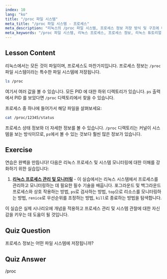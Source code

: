 ```yaml
---
index: 10
lang: "ko"
title: "/proc 파일 시스템"
meta_title: "/proc 파일 시스템 - 프로세스"
meta_description: "리눅스의 /proc 파일 시스템, 프로세스 정보 저장 방식 및 구조에 대해 알아보세요. 이 필수 리눅스 가이드를 통해 프로세스 세부 정보를 탐색하세요."
meta_keywords: "/proc 파일 시스템, 리눅스 프로세스, 프로세스 정보, 리눅스 튜토리얼, 리눅스 초보자, 리눅스 가이드"
---
```


## Lesson Content

리눅스에서는 모든 것이 파일이며, 프로세스도 마찬가지입니다. 프로세스 정보는 `/proc` 파일 시스템이라는 특수한 파일 시스템에 저장됩니다.

```bash
ls /proc
```

여기서 여러 값을 볼 수 있습니다. 모든 PID 에 대한 하위 디렉토리가 있습니다. `ps` 출력에서 PID 를 보았다면 `/proc` 디렉토리에서 찾을 수 있습니다.

프로세스 중 하나에 들어가서 해당 파일을 살펴보세요:

```bash
cat /proc/12345/status
```

프로세스 상태 정보와 더 자세한 정보를 볼 수 있습니다. `/proc` 디렉토리는 커널이 시스템을 보는 방식이므로, `ps`에서 볼 수 있는 것보다 훨씬 많은 정보가 있습니다.

## Exercise

연습은 완벽을 만듭니다! 다음은 리눅스 프로세스 및 시스템 모니터링에 대한 이해를 강화하기 위한 실습입니다:

1. **[리눅스 프로세스 관리 및 모니터링](https://labex.io/ko/labs/comptia-manage-and-monitor-linux-processes-590864)** - 이 실습에서는 리눅스 시스템에서 프로세스를 관리하고 모니터링하는 데 필요한 필수 기술을 배웁니다. 포그라운드 및 백그라운드 프로세스와 상호 작용하는 방법, `ps`로 검사하는 방법, `top`으로 리소스를 모니터링하는 방법, `renice`로 우선순위를 조정하는 방법, `kill`로 종료하는 방법을 탐색합니다.

이 실습은 실제 시나리오에 개념을 적용하고 프로세스 관리 및 시스템 관찰에 대한 자신감을 키우는 데 도움이 될 것입니다.

## Quiz Question

프로세스 정보는 어떤 파일 시스템에 저장됩니까?

## Quiz Answer

/proc
